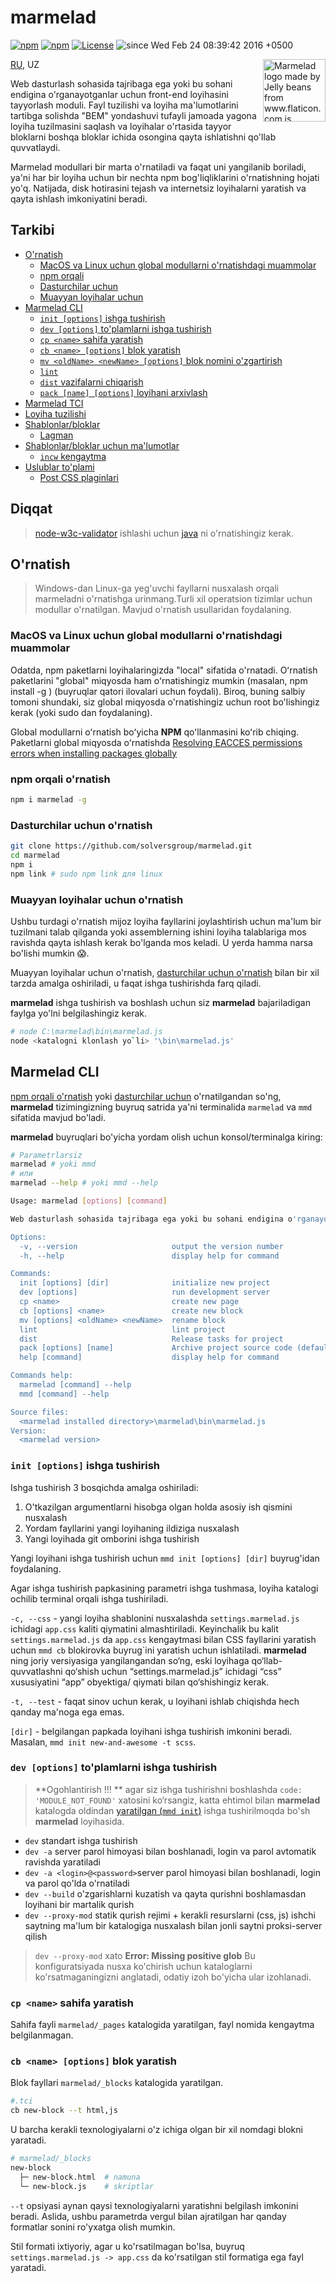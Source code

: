 [ci-img]:  https://travis-ci.org/solversgroup/marmelad.svg
[ci]:      https://travis-ci.org/solversgroup/marmelad

# marmelad

[![npm](https://img.shields.io/npm/v/marmelad.svg)](https://www.npmjs.com/package/marmelad) [![npm](https://img.shields.io/npm/dt/marmelad.svg)](https://www.npmjs.com/package/marmelad) [![License](https://img.shields.io/github/license/solversgroup/marmelad)](https://github.com/solversgroup/marmelad/blob/main/LICENSE) ![since Wed Feb 24 08:39:42 2016 +0500](https://img.shields.io/badge/since-Wed%20Feb%2024%2008%3A39%3A42%202016%20%2B0500-blue)

<img src="marmelad.svg?sanitize=true" align="right" title="Marmelad logo made by Jelly beans from www.flaticon.com is licensed by CC 3.0 BY" width="100" height="100">


[RU](README), UZ 



Web dasturlash sohasida tajribaga ega yoki bu sohani endigina o'rganayotganlar uchun front-end loyihasini tayyorlash moduli. Fayl tuzilishi va loyiha ma'lumotlarini tartibga solishda "BEM" yondashuvi tufayli jamoada yagona loyiha tuzilmasini saqlash va loyihalar o'rtasida tayyor bloklarni boshqa bloklar ichida osongina qayta ishlatishni qo'llab quvvatlaydi.

Marmelad modullari bir marta o'rnatiladi va faqat uni yangilanib boriladi, ya'ni har bir loyiha uchun bir nechta npm bog'liqliklarini o'rnatishning hojati yo'q. Natijada, disk hotirasini tejash va internetsiz loyihalarni yaratish va qayta ishlash imkoniyatini beradi.


## Tarkibi

- [O'rnatish](#ornatish)
  - [MacOS va Linux uchun global modullarni o'rnatishdagi muammolar](#macos-va-linux-uchun-global-modullarni-ornatishdagi-muammolar)
  - [npm orqali](#npm-orqali-ornatish)
  - [Dasturchilar uchun](#dasturchilar-uchun-ornatish)
  - [Muayyan loyihalar uchun](#muayyan-loyihalar-uchun-ornatish)
- [Marmelad CLI](#marmelad-cli)
  - [`init [options]` ishga tushirish](#init-options-ishga-tushirish)
  - [`dev [options]` to'plamlarni ishga tushirish](#dev-options-toplamlarni-ishga-tushirish)
  - [`cp <name>` sahifa yaratish](#cp-name-sahifa-yaratish)
  - [`cb <name> [options]` blok yaratish](#cb-name-options-blok-yaratish)
  - [`mv <oldName> <newName> [options]` blok nomini o'zgartirish](#mv-oldName-newName-options-blok-nomini-o'zgartirish)
  - [`lint`](#lint-w3c-валидатор)
  - [`dist` vazifalarni chiqarish](#dist-vazifalarni-chiqarish)
  - [`pack [name] [options]` loyihani arxivlash](#pack-name-options-loyihani-arxivlash)
- [Marmelad TCI](#marmelad-tci)
- [Loyiha tuzilishi](#loyiha-tuzilishi)
- [Shablonlar/bloklar](#shablonlarbloklar)
  - [Lagman](#lagman)
- [Shablonlar/bloklar uchun ma'lumotlar](#shablonlar-bloklar-uchun-ma'lumotlar)
  - [`incw` kengaytma](#incw-kengaytma)
- [Uslublar to'plami](#uslublar-to'plami)
  - [Post CSS plaginlari](#post-css-plaginlari)

## Diqqat 

> [node-w3c-validator](https://www.npmjs.com/package/node-w3c-validator) ishlashi uchun [java](https://java.com) ni o'rnatishingiz kerak.

## O'rnatish

> Windows-dan Linux-ga yeg'uvchi fayllarni nusxalash orqali marmeladni o'rnatishga urinmang.Turli xil operatsion tizimlar uchun modullar o'rnatilgan.   Mavjud o'rnatish usullaridan foydalaning.

### MacOS va Linux uchun global modullarni o'rnatishdagi muammolar

Odatda, npm paketlarni loyihalaringizda "local" sifatida o'rnatadi. Oʻrnatish paketlarini "global" miqyosda ham oʻrnatishingiz mumkin (masalan, npm   install -g <package>) (buyruqlar qatori ilovalari uchun foydali). Biroq, buning salbiy tomoni shundaki, siz global miqyosda o'rnatishingiz uchun     root bo'lishingiz kerak (yoki sudo dan foydalaning).

Global modullarni oʻrnatish boʻyicha **NPM** qoʻllanmasini koʻrib chiqing. Paketlarni global miqyosda oʻrnatishda [Resolving EACCES permissions errors when installing packages globally](https://docs.npmjs.com/resolving-eacces-permissions-errors-when-installing-packages-globally)

### npm orqali o'rnatish

```bash
npm i marmelad -g
```

### Dasturchilar uchun o'rnatish

```bash
git clone https://github.com/solversgroup/marmelad.git
cd marmelad
npm i
npm link # sudo npm link для linux
```

### Muayyan loyihalar uchun o'rnatish

Ushbu turdagi o'rnatish mijoz loyiha fayllarini joylashtirish uchun ma'lum bir tuzilmani talab qilganda yoki assemblerning ishini loyiha   talablariga mos ravishda qayta ishlash kerak bo'lganda mos keladi. U yerda hamma narsa bo'lishi mumkin 😱.

 Muayyan loyihalar uchun o'rnatish, [dasturchilar uchun o'rnatish](#dasturchilar-uchun-ornatish)  bilan bir xil tarzda amalga oshiriladi, u faqat ishga tushirishda farq qiladi.

**marmelad** ishga tushirish va boshlash uchun siz  **marmelad** bajariladigan faylga yo'lni belgilashingiz kerak.

```bash
# node C:\marmelad\bin\marmelad.js
node <katalogni klonlash yo`li> '\bin\marmelad.js'
```

## Marmelad CLI

[npm orqali o'rnatish](#npm-orqali-ornatish) yoki  [dasturchilar uchun](#dasturchilar-uchun-ornatish) o'rnatilgandan so'ng, **marmelad** tizimingizning buyruq satrida ya'ni terminalida `marmelad` va `mmd` sifatida mavjud bo'ladi.

**marmelad** buyruqlari bo'yicha yordam olish uchun konsol/terminalga kiring:

```bash
# Parametrlarsiz
marmelad # yoki mmd
# или
marmelad --help # yoki mmd --help

Usage: marmelad [options] [command]

Web dasturlash sohasida tajribaga ega yoki bu sohani endigina o'rganayotganlar uchun loyihani tayyorlash 🤘

Options:
  -v, --version                     output the version number
  -h, --help                        display help for command

Commands:
  init [options] [dir]              initialize new project
  dev [options]                     run development server
  cp <name>                         create new page
  cb [options] <name>               create new block
  mv [options] <oldName> <newName>  rename block
  lint                              lint project
  dist                              Release tasks for project
  pack [options] [name]             Archive project source code (default:tar.gz)
  help [command]                    display help for command

Commands help:
  marmelad [command] --help
  mmd [command] --help

Source files:
  <marmelad installed directory>\marmelad\bin\marmelad.js
Version:
  <marmelad version>
```

### `init [options]` ishga tushirish

Ishga tushirish 3 bosqichda amalga oshiriladi:

1. O'tkazilgan argumentlarni hisobga olgan holda asosiy ish qismini nusxalash
2. Yordam fayllarini yangi loyihaning ildiziga nusxalash
3. Yangi loyihada git omborini ishga tushirish

Yangi loyihani ishga tushirish uchun `mmd init [options] [dir]` buyrug'idan foydalaning.

Agar ishga tushirish papkasining parametri ishga tushmasa, loyiha katalogi ochilib terminal orqali ishga tushiriladi.

`-c, --css` - yangi loyiha shablonini nusxalashda `settings.marmelad.js` ichidagi `app.css` kaliti qiymatini almashtiriladi. Keyinchalik bu kalit `settings.marmelad.js` da `app.css` kengaytmasi bilan  CSS fayllarini yaratish uchun `mmd cb` blokirovka buyrug`ini yaratish uchun ishlatiladi. **marmelad** ning joriy versiyasiga yangilangandan so‘ng, eski  loyihaga qo‘llab-quvvatlashni qo‘shish uchun “settings.marmelad.js” ichidagi “css” xususiyatini “app” obyektiga/ qiymati bilan qo‘shishingiz kerak.

`-t, --test` - faqat sinov uchun kerak, u loyihani ishlab chiqishda hech qanday ma'noga ega emas.

`[dir]` - belgilangan papkada loyihani ishga tushirish imkonini beradi. Masalan, `mmd init new-and-awesome -t scss`.



### `dev [options]` to'plamlarni ishga tushirish

> **Ogohlantirish !!!
 ** agar siz ishga tushirishni boshlashda `code: 'MODULE_NOT_FOUND'` xatosini ko‘rsangiz, katta ehtimol bilan **marmelad** katalogda oldindan [yaratilgan (`mmd init`)](#init-options-ishga-tushirish) ishga tushirilmoqda bo'sh **marmelad** loyihasida.

 - `dev` standart ishga tushirish
- `dev -a` server parol himoyasi bilan boshlanadi, login va parol avtomatik ravishda yaratiladi
- `dev -a <login>@<password>`server parol himoyasi bilan boshlanadi, login va parol qo'lda o'rnatiladi
- `dev --build` o'zgarishlarni kuzatish va qayta qurishni boshlamasdan loyihani bir martalik qurish
- `dev --proxy-mod` statik qurish rejimi + kerakli resurslarni (css, js) ishchi saytning ma'lum bir katalogiga nusxalash bilan jonli saytni proksi-server qilish

> `dev --proxy-mod` xato **Error: Missing positive glob** Bu konfiguratsiyada nusxa ko'chirish uchun kataloglarni ko'rsatmaganingizni anglatadi, odatiy izoh bo'yicha ular izohlanadi.


### `cp <name>` sahifa yaratish

Sahifa fayli `marmelad/_pages` katalogida yaratilgan, fayl nomida kengaytma belgilanmagan.


### `cb <name> [options]` blok yaratish

Blok fayllari `marmelad/_blocks` katalogida yaratilgan.

```bash
#.tci
cb new-block --t html,js
```
U barcha kerakli texnologiyalarni o'z ichiga olgan bir xil nomdagi blokni yaratadi.

```bash
# marmelad/_blocks
new-block
  ├─ new-block.html  # namuna
  └─ new-block.js    # skriptlar
```

`--t` opsiyasi aynan qaysi texnologiyalarni yaratishni belgilash imkonini beradi. Aslida, ushbu parametrda vergul bilan ajratilgan har qanday formatlar sonini ro'yxatga olish mumkin.

Stil formati ixtiyoriy, agar u ko'rsatilmagan bo'lsa, buyruq `settings.marmelad.js -> app.css` da ko'rsatilgan stil formatiga ega fayl yaratadi.

